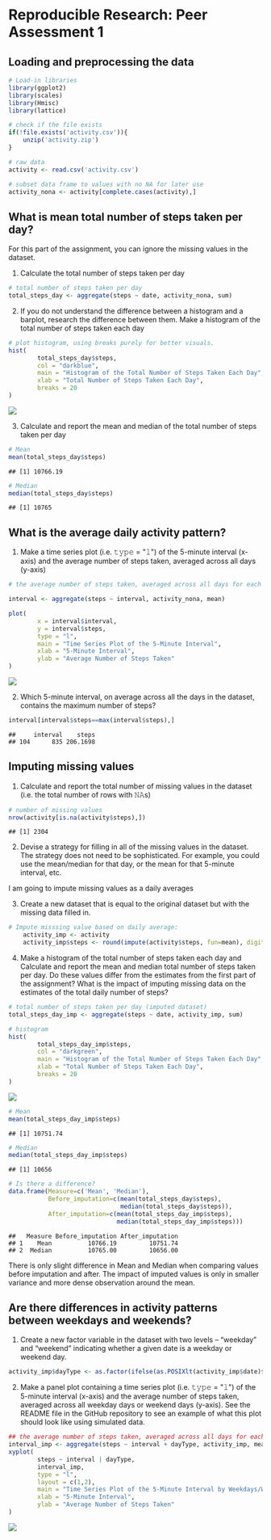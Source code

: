 # Reproducible Research: Peer Assessment 1

## Loading and preprocessing the data


```r
# Load-in libraries
library(ggplot2)
library(scales)
library(Hmisc)
library(lattice)
```


```r
# check if the file exists
if(!file.exists('activity.csv')){
    unzip('activity.zip')
}

# raw data
activity <- read.csv('activity.csv')

# subset data frame to values with no NA for later use
activity_nona <- activity[complete.cases(activity),]
```


## What is mean total number of steps taken per day?

For this part of the assignment, you can ignore the missing values in the dataset.

1. Calculate the total number of steps taken per day


```r
# total number of steps taken per day
total_steps_day <- aggregate(steps ~ date, activity_nona, sum)
```

2. If you do not understand the difference between a histogram and a barplot, research the difference between them. Make a histogram of the total number of steps taken each day


```r
# plot histogram, using breaks purely for better visuals.
hist(
        total_steps_day$steps,
        col = "darkblue",
        main = "Histogram of the Total Number of Steps Taken Each Day",
        xlab = "Total Number of Steps Taken Each Day",
        breaks = 20
)
```

![](PA1_template_files/figure-html/unnamed-chunk-4-1.png)<!-- -->

3. Calculate and report the mean and median of the total number of steps taken per day


```r
# Mean
mean(total_steps_day$steps)
```

```
## [1] 10766.19
```

```r
# Median
median(total_steps_day$steps)
```

```
## [1] 10765
```


## What is the average daily activity pattern?

1. Make a time series plot (i.e. 𝚝𝚢𝚙𝚎 = "𝚕") of the 5-minute interval (x-axis) and the average number of steps taken, averaged across all days (y-axis)


```r
# the average number of steps taken, averaged across all days for each 5-minute

interval <- aggregate(steps ~ interval, activity_nona, mean)

plot(
        x = interval$interval,
        y = interval$steps,
        type = "l",
        main = "Time Series Plot of the 5-Minute Interval",
        xlab = "5-Minute Interval",
        ylab = "Average Number of Steps Taken"
)
```

![](PA1_template_files/figure-html/unnamed-chunk-6-1.png)<!-- -->

2. Which 5-minute interval, on average across all the days in the dataset, contains the maximum number of steps?


```r
interval[interval$steps==max(interval$steps),]
```

```
##     interval    steps
## 104      835 206.1698
```

## Imputing missing values

1. Calculate and report the total number of missing values in the dataset (i.e. the total number of rows with 𝙽𝙰s)


```r
# number of missing values
nrow(activity[is.na(activity$steps),])
```

```
## [1] 2304
```

2. Devise a strategy for filling in all of the missing values in the dataset. The strategy does not need to be sophisticated. For example, you could use the mean/median for that day, or the mean for that 5-minute interval, etc.

I am going to impute missing values as a daily averages

3. Create a new dataset that is equal to the original dataset but with the missing data filled in.


```r
# Impute misssing value based on daily average:
    activity_imp <- activity
    activity_imp$steps <- round(impute(activity$steps, fun=mean), digits = 0)
```

4. Make a histogram of the total number of steps taken each day and Calculate and report the mean and median total number of steps taken per day. Do these values differ from the estimates from the first part of the assignment? What is the impact of imputing missing data on the estimates of the total daily number of steps?


```r
# total number of steps taken per day (imputed dataset)
total_steps_day_imp <- aggregate(steps ~ date, activity_imp, sum)

# histogram
hist(
        total_steps_day_imp$steps,
        col = "darkgreen",
        main = "Histogram of the Total Number of Steps Taken Each Day",
        xlab = "Total Number of Steps Taken Each Day",
        breaks = 20
)
```

![](PA1_template_files/figure-html/unnamed-chunk-10-1.png)<!-- -->

```r
# Mean
mean(total_steps_day_imp$steps)
```

```
## [1] 10751.74
```

```r
# Median
median(total_steps_day_imp$steps)
```

```
## [1] 10656
```

```r
# Is there a difference?
data.frame(Measure=c('Mean', 'Median'), 
           Before_imputation=c(mean(total_steps_day$steps),
                               median(total_steps_day$steps)),
           After_imputation=c(mean(total_steps_day_imp$steps),
                              median(total_steps_day_imp$steps)))
```

```
##   Measure Before_imputation After_imputation
## 1    Mean          10766.19         10751.74
## 2  Median          10765.00         10656.00
```

There is only slight difference in Mean and Median when comparing values before imputation and after.
The impact of imputed values is only in smaller variance and more dense observation around the mean.

## Are there differences in activity patterns between weekdays and weekends?

1. Create a new factor variable in the dataset with two levels – “weekday” and “weekend” indicating whether a given date is a weekday or weekend day.


```r
activity_imp$dayType <- as.factor(ifelse(as.POSIXlt(activity_imp$date)$wday %in% c(0,6), 'weekend', 'weekday'))
```

2. Make a panel plot containing a time series plot (i.e. 𝚝𝚢𝚙𝚎 = "𝚕") of the 5-minute interval (x-axis) and the average number of steps taken, averaged across all weekday days or weekend days (y-axis). See the README file in the GitHub repository to see an example of what this plot should look like using simulated data.


```r
## the average number of steps taken, averaged across all days for each 5-minute
interval_imp <- aggregate(steps ~ interval + dayType, activity_imp, mean)
xyplot(
        steps ~ interval | dayType,
        interval_imp,
        type = "l",
        layout = c(1,2),
        main = "Time Series Plot of the 5-Minute Interval by Weekdays/Weekends",
        xlab = "5-Minute Interval",
        ylab = "Average Number of Steps Taken"
)
```

![](PA1_template_files/figure-html/unnamed-chunk-12-1.png)<!-- -->
